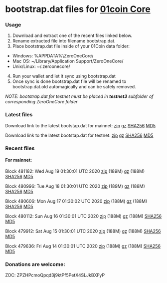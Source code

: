 # bootstrap.dat files for [01coin Core](https://01coin.io)

### Usage

1. Download and extract one of the recent files linked below.
2. Rename extracted file into filename bootstrap.dat.
3. Place bootstrap.dat file inside of your 01Coin data folder:
 - Windows: %APPDATA%\ZeroOneCore\
 - Mac OS: ~/Library/Application Support/ZeroOneCore/
 - Unix/Linux: ~/.zeroonecore/
4. Run your wallet and let it sync using bootstrap.dat
5. Once sync is done bootstrap.dat file will be renamed to bootstrap.dat.old automagically and can be safely removed.

_NOTE: bootstrap.dat for testnet must be placed in **testnet3** subfolder of corresponding ZeroOneCore folder_

### Latest files
Download link to the latest bootstap.dat for mainnet: [zip](https://files.01coin.io/mainnet/bootstrap.dat.zip) [gz](https://files.01coin.io/mainnet/bootstrap.dat.tar.gz) [SHA256](https://files.01coin.io/mainnet/sha256.txt) [MD5](https://files.01coin.io/mainnet/md5.txt)

Download link to the latest bootstap.dat for testnet: [zip](https://files.01coin.io/testnet/bootstrap.dat.zip) [gz](https://files.01coin.io/testnet/bootstrap.dat.tar.gz) [SHA256](https://files.01coin.io/testnet/sha256.txt) [MD5](https://files.01coin.io/testnet/md5.txt)

### Recent files

#### For mainnet:

Block 481182: Wed Aug 19 01:30:01 UTC 2020 [zip](https://files.01coin.io/mainnet/2020-08-19/bootstrap.dat.zip) (189M) [gz](https://files.01coin.io/mainnet/2020-08-19/bootstrap.dat.tar.gz) (188M) [SHA256](https://files.01coin.io/mainnet/2020-08-19/sha256.txt) [MD5](https://files.01coin.io/mainnet/2020-08-19/md5.txt)

Block 480996: Tue Aug 18 01:30:01 UTC 2020 [zip](https://files.01coin.io/mainnet/2020-08-18/bootstrap.dat.zip) (189M) [gz](https://files.01coin.io/mainnet/2020-08-18/bootstrap.dat.tar.gz) (188M) [SHA256](https://files.01coin.io/mainnet/2020-08-18/sha256.txt) [MD5](https://files.01coin.io/mainnet/2020-08-18/md5.txt)

Block 480606: Mon Aug 17 01:30:02 UTC 2020 [zip](https://files.01coin.io/mainnet/2020-08-17/bootstrap.dat.zip) (188M) [gz](https://files.01coin.io/mainnet/2020-08-17/bootstrap.dat.tar.gz) (188M) [SHA256](https://files.01coin.io/mainnet/2020-08-17/sha256.txt) [MD5](https://files.01coin.io/mainnet/2020-08-17/md5.txt)

Block 480112: Sun Aug 16 01:30:01 UTC 2020 [zip](https://files.01coin.io/mainnet/2020-08-16/bootstrap.dat.zip) (188M) [gz](https://files.01coin.io/mainnet/2020-08-16/bootstrap.dat.tar.gz) (188M) [SHA256](https://files.01coin.io/mainnet/2020-08-16/sha256.txt) [MD5](https://files.01coin.io/mainnet/2020-08-16/md5.txt)

Block 479912: Sat Aug 15 01:30:01 UTC 2020 [zip](https://files.01coin.io/mainnet/2020-08-15/bootstrap.dat.zip) (188M) [gz](https://files.01coin.io/mainnet/2020-08-15/bootstrap.dat.tar.gz) (188M) [SHA256](https://files.01coin.io/mainnet/2020-08-15/sha256.txt) [MD5](https://files.01coin.io/mainnet/2020-08-15/md5.txt)

Block 479636: Fri Aug 14 01:30:01 UTC 2020 [zip](https://files.01coin.io/mainnet/2020-08-14/bootstrap.dat.zip) (188M) [gz](https://files.01coin.io/mainnet/2020-08-14/bootstrap.dat.tar.gz) (188M) [SHA256](https://files.01coin.io/mainnet/2020-08-14/sha256.txt) [MD5](https://files.01coin.io/mainnet/2020-08-14/md5.txt)


### Donations are welcome:

ZOC: ZPZHPcmoQpqd3j9ktPf5PetX4SLJkBXFyP
